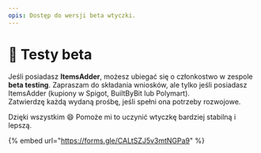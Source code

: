 ```yaml
---
opis: Dostęp do wersji beta wtyczki.
---
```


# 🧪 Testy beta

Jeśli posiadasz **ItemsAdder**, możesz ubiegać się o członkostwo w zespole **beta testing**.
Zapraszam do składania wniosków, ale tylko jeśli posiadasz ItemsAdder (kupiony w Spigot, BuiltByBit lub Polymart).\
Zatwierdzę każdą wydaną prośbę, jeśli spełni ona potrzeby rozwojowe.

Dzięki wszystkim :smile: Pomoże mi to uczynić wtyczkę bardziej stabilną i lepszą.

{% embed url="https://forms.gle/CALtSZJ5v3mtNGPa9" %}
